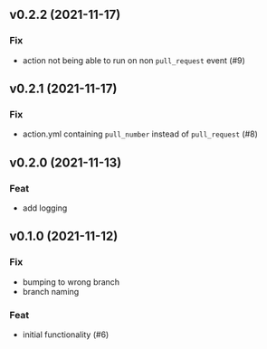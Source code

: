 ## v0.2.2 (2021-11-17)

### Fix

- action not being able to run on non `pull_request` event (#9)

## v0.2.1 (2021-11-17)

### Fix

- action.yml containing `pull_number` instead of `pull_request` (#8)

## v0.2.0 (2021-11-13)

### Feat

- add logging

## v0.1.0 (2021-11-12)

### Fix

- bumping to wrong branch
- branch naming

### Feat

- initial functionality (#6)

